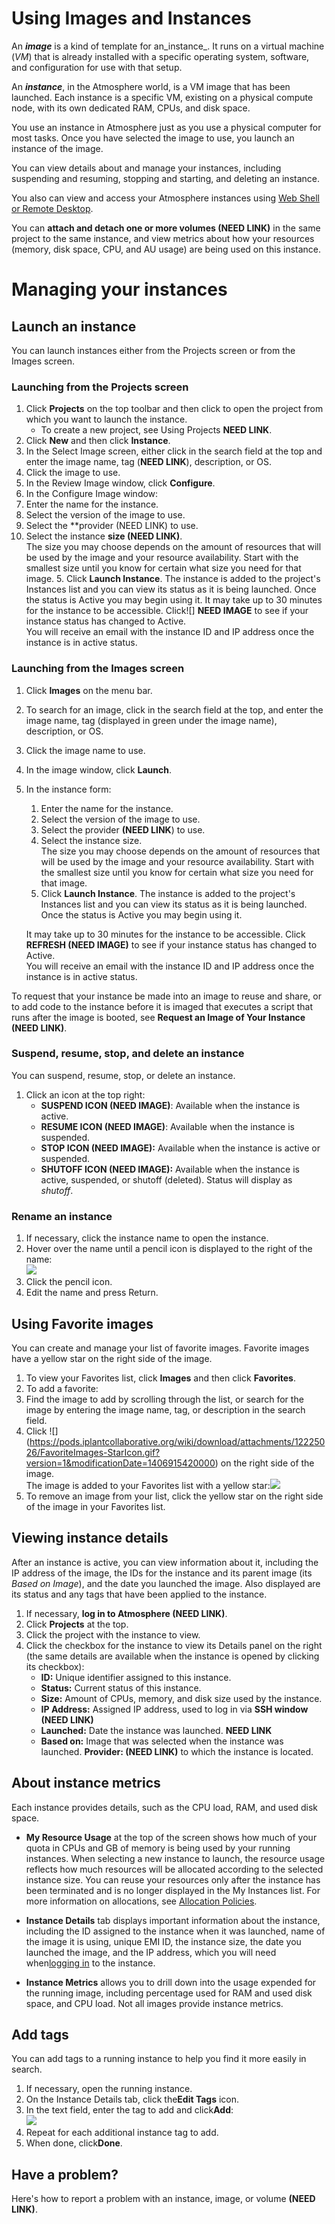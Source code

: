 # Using Images and Instances

An **_image_** is a kind of template for an_instance_. It runs on a virtual machine (_VM_) that is already installed with a specific operating system, software, and configuration for use with that setup.

An **_instance_**, in the Atmosphere world, is a VM image that has been launched. Each instance is a specific VM, existing on a physical compute node, with its own dedicated RAM, CPUs, and disk space.

You use an instance in Atmosphere just as you use a physical computer for most tasks. Once you have selected the image to use, you launch an instance of the image.

You can view details about and manage your instances, including suspending and resuming, stopping and starting, and deleting an instance.

You also can view and access your Atmosphere instances using [Web Shell or Remote Desktop](https://pods.iplantcollaborative.org/wiki/display/atmman/Logging+In+to+an+Instance+Through+the+Web+Shell+or+Via+Remote+Desktop+%28Atmo-Beta%29 "Logging In to an Instance Through the Web Shell or Via Remote Desktop (Atmo-Beta)").

You can **attach and detach one or more volumes (NEED LINK)** in the same project to the same instance, and view metrics about how your resources (memory, disk space, CPU, and AU usage) are being used on this instance.



# Managing your instances

## Launch an instance

You can launch instances either from the Projects screen or from the Images screen.

### Launching from the Projects screen

1.  Click **Projects** on the top toolbar and then click to open the project from which you want to launch the instance.
    *   To create a new project, see Using Projects **NEED LINK**.
2.  Click **New** and then click **Instance**.
  1.  In the Select Image screen, either click in the search field at the top and enter the image name, tag (**NEED LINK**), description, or OS.
  2.  Click the image to use.
3.  In the Review Image window, click **Configure**.
4.  In the Configure Image window:
  1.  Enter the name for the instance.
  2.  Select the version of the image to use.
  3.  Select the **provider (NEED LINK) to use.
  4.  Select the instance **size (NEED LINK)**.  
        The size you may choose depends on the amount of resources that will be used by the image and your resource availability. Start with the smallest size until you know for certain what size you need for that image.
    5.  Click **Launch Instance**.
    The instance is added to the project's Instances list and you can view its status as it is being launched. Once the status is Active you may begin using it.
    It may take up to 30 minutes for the instance to be accessible. Click![] **NEED IMAGE** to see if your instance status has changed to Active.  
    You will receive an email with the instance ID and IP address once the instance is in active status.

### Launching from the Images screen

1.  Click **Images** on the menu bar.
2.  To search for an image, click in the search field at the top, and enter the image name, tag (displayed in green under the image name), description, or OS.
3.  Click the image name to use.
4.  In the image window, click **Launch**.
5.  In the instance form:
    1.  Enter the name for the instance.
    2.  Select the version of the image to use.
    3.  Select the provider **(NEED LINK**) to use.
    4.  Select the instance size.  
        The size you may choose depends on the amount of resources that will be used by the image and your resource availability.
        Start with the smallest size until you know for certain what size you need for that image.
    5.  Click **Launch Instance**. The instance is added to the project's Instances list and you can view its status as it is being launched. Once the status is Active you may begin using it.

    It may take up to 30 minutes for the instance to be accessible. Click **REFRESH (NEED IMAGE)**  to see if your instance status has changed to Active.  
    You will receive an email with the instance ID and IP address once the instance is in active status.

To request that your instance be made into an image to reuse and share, or to add code to the instance before it is imaged that executes a script that runs after the image is booted, see **Request an Image of Your Instance (NEED LINK)**.

### Suspend, resume, stop, and delete an instance

You can suspend, resume, stop, or delete an instance.

1.  Click an icon at the top right:
    * **SUSPEND ICON (NEED IMAGE)**: Available when the instance is active.  
    * **RESUME ICON (NEED IMAGE)**: Available when the instance is suspended.  
    * **STOP ICON (NEED IMAGE):** Available when the instance is active or suspended.  
    * **SHUTOFF ICON (NEED IMAGE):** Available when the instance is active, suspended, or shutoff (deleted). Status will display as _shutoff_.

### Rename an instance

1.  If necessary, click the instance name to open the instance.
2.  Hover over the name until a pencil icon is displayed to the right of the name:  
    ![](https://pods.iplantcollaborative.org/wiki/download/attachments/14090410/RenameInstance.jpg?version=1&modificationDate=1425341463000)
3.  Click the pencil icon.
4.  Edit the name and press Return.

## Using Favorite images

You can create and manage your list of favorite images. Favorite images have a yellow star on the right side of the image.

1. To view your Favorites list, click **Images** and then click **Favorites**.
2. To add a favorite:
  1.  Find the image to add by scrolling through the list, or search for the image by entering the image name, tag, or description in the search field.
  2.  Click ![] (https://pods.iplantcollaborative.org/wiki/download/attachments/12225026/FavoriteImages-StarIcon.gif?version=1&modificationDate=1406915420000) on the right side of the image.  
    The image is added to your Favorites list with a yellow star:![](https://pods.iplantcollaborative.org/wiki/download/attachments/12225026/FavoriteImages-StarIconSelected.gif?version=1&modificationDate=1406915420000)
3. To remove an image from your list, click the yellow star on the right side of the image in your Favorites list.


## Viewing instance details

After an instance is active, you can view information about it, including the IP address of the image, the IDs for the instance and its parent image (its _Based on Image_), and the date you launched the image. Also displayed are its status and any tags that have been applied to the instance.

1.  If necessary, **log in to Atmosphere (NEED LINK)**.
2.  Click **Projects** at the top.
3.  Click the project with the instance to view.
4.  Click the checkbox for the instance to view its Details panel on the right (the same details are available when the instance is opened by clicking its checkbox):
    *   **ID:** Unique identifier assigned to this instance.
    *   **Status:** Current status of this instance.
    *   **Size:** Amount of CPUs, memory, and disk size used by the instance.
    *   **IP Address:** Assigned IP address, used to log in via **SSH window (NEED LINK)**
    *   **Launched:** Date the instance was launched. **NEED LINK**
    *   **Based on:** Image that was selected when the instance was launched.
     **Provider: (NEED LINK)** to which the instance is located.

## About instance metrics

Each instance provides details, such as the CPU load, RAM, and used disk space.

*   **My Resource Usage** at the top of the screen shows how much of your quota in CPUs and GB of memory is being used by your running instances. When selecting a new instance to launch, the resource usage reflects how much resources will be allocated according to the selected instance size. You can reuse your resources only after the instance has been terminated and is no longer displayed in the My Instances list. For more information on allocations, see [Allocation Policies](https://pods.iplantcollaborative.org/wiki/display/atmman/Allocation+Policies "Allocation Policies").

*   **Instance Details** tab displays important information about the instance, including the ID assigned to the instance when it was launched, name of the image it is using, unique EMI ID, the instance size, the date you launched the image, and the IP address, which you will need when[logging in](https://pods.iplantcollaborative.org/wiki/display/atmman/Logging+In+to+an+Instance "Logging In to an Instance") to the instance.

*   **Instance Metrics** allows you to drill down into the usage expended for the running image, including percentage used for RAM and used disk space, and CPU load. Not all images provide instance metrics.

## Add tags

You can add tags to a running instance to help you find it more easily in search.

1.  If necessary, open the running instance.
2.  On the Instance Details tab, click the**Edit Tags** icon.
3.  In the text field, enter the tag to add and click**Add**:  
    ![](https://pods.iplantcollaborative.org/wiki/download/attachments/8411419/Tags-1.png?version=1&modificationDate=1369083148000)
4.  Repeat for each additional instance tag to add.
5.  When done, click**Done**.

## Have a problem?

Here's how to report a problem with an instance, image, or volume **(NEED LINK)**.
